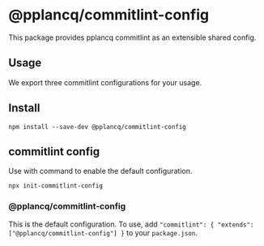 # @pplancq/commitlint-config

This package provides pplancq commitlint as an extensible shared config.

## Usage

We export three commitlint configurations for your usage.

## Install

```shell
npm install --save-dev @pplancq/commitlint-config
```

## commitlint config

Use with command to enable the default configuration.

```shell
npx init-commitlint-config
```

### @pplancq/commitlint-config

This is the default configuration. To use, add `"commitlint": { "extends": ["@pplancq/commitlint-config"] }` to your `package.json`.
